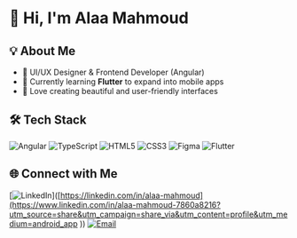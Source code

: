 # 👋 Hi, I'm Alaa Mahmoud  

## 💡 About Me
- 🎨 UI/UX Designer & Frontend Developer (Angular)  
- 📱 Currently learning **Flutter** to expand into mobile apps  
- 🌱 Love creating beautiful and user-friendly interfaces  

## 🛠 Tech Stack
![Angular](https://img.shields.io/badge/-Angular-DD0031?logo=angular&logoColor=white&style=flat)
![TypeScript](https://img.shields.io/badge/-TypeScript-3178C6?logo=typescript&logoColor=white&style=flat)
![HTML5](https://img.shields.io/badge/-HTML5-E34F26?logo=html5&logoColor=white&style=flat)
![CSS3](https://img.shields.io/badge/-CSS3-1572B6?logo=css3&logoColor=white&style=flat)
![Figma](https://img.shields.io/badge/-Figma-F24E1E?logo=figma&logoColor=white&style=flat)
![Flutter](https://img.shields.io/badge/-Flutter-02569B?logo=flutter&logoColor=white&style=flat)

## 🌐 Connect with Me
[![LinkedIn](https://img.shields.io/badge/-LinkedIn-0A66C2?logo=linkedin&logoColor=white)]([https://linkedin.com/in/alaa-mahmoud](https://www.linkedin.com/in/alaa-mahmoud-7860a8216?utm_source=share&utm_campaign=share_via&utm_content=profile&utm_medium=android_app ))
[![Email](https://img.shields.io/badge/-Email-D14836?logo=gmail&logoColor=white)](mailto:alaaalaa7050@gmail.com)
